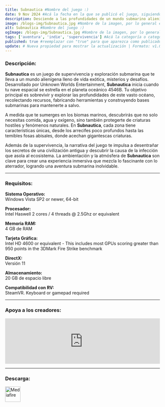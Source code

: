 ```yaml
---
title: Subnautica #Nombre del juego :)
date: 9 Nov 2024 #Acá la fecha en la que se publicó el juego, siguiendo este formato: Dia "30", Mes "Oct", Año "2024" = como debe quedar: 30 Oct 2024
description: Desciende a las profundidades de un mundo submarino alienígena lleno de belleza y peligros. Crea equipamiento, pilota submarinos, terraforma el terreno, y burla los peligros para explorar exhuberantes arrecifes de coral, volcanes, sistemas de cuevas y más - Todo mientras intentas sobrevivir. #Acá una mini descripción del juego
image: /blogs-img/Subnautica.jpg #Nombre de la imagen, por lo general es exactamente el mismo nombre que el juego excluyendo lo ":" (Dos puntos)
alt: Subnautica #Nombre del juego :)
ogImage: /blogs-img/Subnautica.jpg #Nombre de la imagen, por lo general es exactamente el mismo nombre que el juego excluyendo lo ":" (Dos puntos)
tags: ['aventura', 'indie', 'supervivencia'] #Acá la categoría o categorías del juego, si es más de una se coloca en este formato: ['categoría1', 'categoría2']
published: true #reemplazar con "true" para que aparezca como publicado
update: # Nueva propiedad para mostrar la actualización | Formato: v1.0.0
---
```


<!--En VSCode seleccionando una palabra, por ejemplo: "Subnautica" y apretando Ctrl+F2 se seleccionan todas las palabras iguales-->

### Descripción:
**Subnautica** es un juego de supervivencia y exploración submarina que te lleva a un mundo alienígena lleno de vida exótica, misterios y desafíos. Desarrollado por Unknown Worlds Entertainment, **Subnautica** inicia cuando tu nave espacial se estrella en el planeta oceánico 4546B. Tu objetivo principal es sobrevivir y explorar las profundidades de este vasto océano, recolectando recursos, fabricando herramientas y construyendo bases submarinas para mantenerte a salvo.

A medida que te sumerges en los biomas marinos, descubrirás que no solo necesitas comida, agua y oxígeno, sino también protegerte de criaturas hostiles y fenómenos naturales. En **Subnautica**, cada zona tiene características únicas, desde los arrecifes poco profundos hasta las temibles fosas abisales, donde acechan gigantescas criaturas.

Además de la supervivencia, la narrativa del juego te impulsa a desentrañar los secretos de una civilización antigua y descubrir la causa de la infección que asola al ecosistema. La ambientación y la atmósfera de **Subnautica** son clave para crear una experiencia inmersiva que mezcla lo fascinante con lo aterrador, logrando una aventura submarina inolvidable.
<!--Prompt para Chat-GPT: Hazme una descripción para el juego "Subnautica" y cada que menciones "Subnautica" ponlo en negrita -->

---

### Requisitos:
**Sistema Operativo:**  
Windows Vista SP2 or newer, 64-bit

**Procesador:**  
Intel Haswell 2 cores / 4 threads @ 2.5Ghz or equivalent

**Memoria RAM:**  
4 GB de RAM

**Tarjeta Gráfica:**  
Intel HD 4600 or equivalent - This includes most GPUs scoring greater than 950 points in the 3DMark Fire Strike benchmark

**DirectX:**  
Versión 11

**Almacenamiento:**  
20 GB de espacio libre

**Compatibilidad con RV:**  
SteamVR. Keyboard or gamepad required

<!--Si falta o sobra un requisito se quita o se agrega manteniendo el mismo formato-->

---

### Apoya a los creadores:
<iframe src="https://store.steampowered.com/widget/264710/" frameborder="0" style="background-color: transparent; width: 100% !important; aspect-ratio: 646 / 190;"></iframe>

<!--Reemplazar los numeros (AppID) del juego (en este caso 2668510) por el numero (AppID) correspondiente con el juego a publicar-->
<!--El AppID se encuentra en la URL del Juego en Steam-->

---

### Descarga:

[<img src="https://gist.github.com/cxmeel/0dbc95191f239b631c3874f4ccf114e2/raw/download.svg" alt="Mediafire" height="50" />](https://www.mediafire.com/file/vibld8hiyem2e83/Subnautica.zip/file)

<!-- # se debe reemplazar por el link de descarga-->

<!--NOMBRE-DEL-SERVICIO se debe reemplazar por el servicio donde está subido el juego-->
